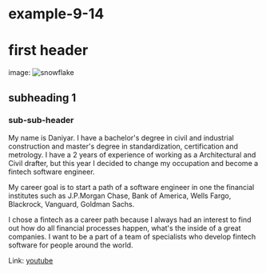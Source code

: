 # example-9-14

# first header

image: ![snowflake](https://th.bing.com/th/id/R.cb8b5a191f1a7edc7e68d56ccf97024a?rik=27I86f4jzpeulw&riu=http%3a%2f%2fmarionowen.files.wordpress.com%2f2012%2f01%2fimg_3550-purple-orange-snowflake.jpg&ehk=CwBP3dIzMdOEUXwjpS5jXk1CqJnXEPTXN%2bBQ8o%2bxK4M%3d&risl=&pid=ImgRaw&r=0)

## subheading 1

### sub-sub-header 

My name is Daniyar. I have a bachelor's degree in civil and industrial construction and master's degree in standardization, certification and metrology. I have a 2 years of experience of working as a Architectural and Civil drafter, but this year I decided to change my occupation and become a fintech software engineer.

My career goal is to start a path of a software engineer in one the financial institutes such as J.P.Morgan Chase, Bank of America, Wells Fargo, Blackrock, Vanguard, Goldman Sachs.

I chose a fintech as a career path because I always had an interest to find out how do all financial processes happen, what's the inside of a great companies. I want to be a part of a team of specialists who develop fintech software for people around the world.

Link: [youtube](https://www.youtube.com/)


